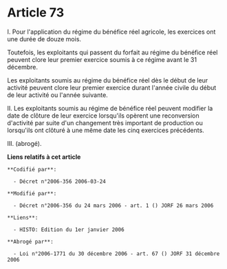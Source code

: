 # Article 73

I. Pour l'application du régime du bénéfice réel agricole, les exercices ont une durée de douze mois.

Toutefois, les exploitants qui passent du forfait au régime du bénéfice réel peuvent clore leur premier exercice soumis à ce
régime avant le 31 décembre.

Les exploitants soumis au régime du bénéfice réel dès le début de leur activité peuvent clore leur premier exercice durant
l'année civile du début de leur activité ou l'année suivante.

II. Les exploitants soumis au régime de bénéfice réel peuvent modifier la date de clôture de leur exercice lorsqu'ils opèrent
une reconversion d'activité par suite d'un changement très important de production ou lorsqu'ils ont clôturé à une même date
les cinq exercices précédents.

III. (abrogé).

**Liens relatifs à cet article**

	**Codifié par**:

	  - Décret n°2006-356 2006-03-24

	**Modifié par**:

	  - Décret n°2006-356 du 24 mars 2006 - art. 1 () JORF 26 mars 2006

	**Liens**:

	  - HISTO: Edition du 1er janvier 2006

	**Abrogé par**:

	  - Loi n°2006-1771 du 30 décembre 2006 - art. 67 () JORF 31 décembre 2006

